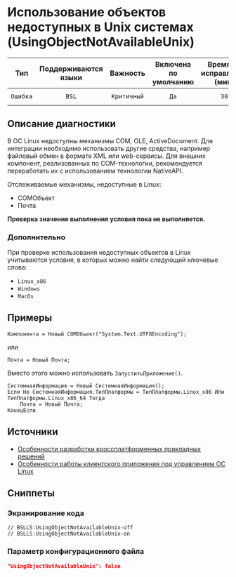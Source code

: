 # Использование объектов недоступных в Unix системах (UsingObjectNotAvailableUnix)

 Тип | Поддерживаются<br>языки | Важность | Включена<br>по умолчанию | Время на<br>исправление (мин) | Тэги 
 :-: | :-: | :-: | :-: | :-: | :-: 
 `Ошибка` | `BSL` | `Критичный` | `Да` | `30` | `standard`<br>`lockinos` 

<!-- Блоки выше заполняются автоматически, не трогать -->
## Описание диагностики

В ОС Linux недоступны механизмы COM, OLE, ActiveDocument. Для интеграции 
необходимо использовать другие средства, например файловый обмен в формате XML или web-сервисы. 
Для внешних компонент, реализованных по COM-технологии, рекомендуется переработать их с использованием технологии NativeAPI.

Отслеживаемые механизмы, недоступные в Linux:

* COMОбъект
* Почта

**Проверка значение выполнения условия пока не выполняется.**

### Дополнительно

При проверке использования недоступных объектов в Linux учитываются условия, в которых можно найти следующий ключевые слова:
* `Linux_x86`
* `Windows`
* `MacOs`

## Примеры

```bsl
Компонента = Новый COMОбъект("System.Text.UTF8Encoding");
```

или

```bsl
Почта = Новый Почта;
```
Вместо этого можно использовать `ЗапуститьПриложение()`.

```bsl
СистемнаяИнформация = Новый СистемнаяИнформация();
Если Не СистемнаяИнформация.ТипПлатформы = ТипПлатформы.Linux_x86 Или ТипПлатформы.Linux_x86_64 Тогда
	Почта = Новый Почта;
КонецЕсли
```

## Источники

* [Особенности разработки кроссплатформенных прикладных решений](https://its.1c.ru/db/v8314doc#bookmark:dev:TI000001208)
* [Особенности работы клиентского приложения под управлением ОС Linux](https://its.1c.ru/db/v8314doc#bookmark:dev:TI000001283)

## Сниппеты

<!-- Блоки ниже заполняются автоматически, не трогать -->
### Экранирование кода

```bsl
// BSLLS:UsingObjectNotAvailableUnix-off
// BSLLS:UsingObjectNotAvailableUnix-on
```

### Параметр конфигурационного файла

```json
"UsingObjectNotAvailableUnix": false
```
